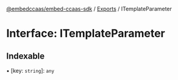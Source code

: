 [@embedccaas/embed-ccaas-sdk](../README.md) / [Exports](../modules.md) / ITemplateParameter

# Interface: ITemplateParameter

## Indexable

▪ [key: `string`]: `any`

